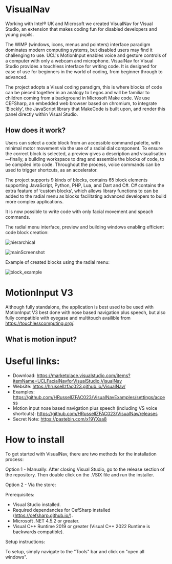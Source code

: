 # VisualNav

Working with Intel® UK and Microsoft we created VisualNav for Visual Studio, an extension that makes coding fun for disabled developers and young pupils.

The WIMP  (windows, icons, menus and pointers) interface paradigm dominates modern computing systems, but disabled users may find it challenging to use. UCL's MotionInput enables voice and gesture controls of a computer with only a webcam and microphone. VisualNav for Visual Studio provides a touchless interface for writing code. It is designed for ease of use for beginners in the world of coding, from beginner through to advanced.

The project adopts a Visual coding paradigm, this is where blocks of code can be pieced together in an analogy to Legos and will be familiar to children coming from a background in Microsoft Make code. We use CEFSharp, an embedded web browser based on chromium, to integrate ‘Blockly’, the JavaScript library that MakeCode is built upon, and render this panel directly within Visual Studio.

## How does it work?

Users can select a code block from an accessible command palette, with minimal motor movement via the use of a radial dial component. To ensure the correct block is selected, a preview gives a description and visualisation—finally, a building workspace to drag and assemble the blocks of code, to be compiled into code. Throughout the process, voice commands can be used to trigger shortcuts, as an accelerator.

The project supports 9 kinds of blocks, contains 65 block elements supporting JavaScript, Python, PHP, Lua, and Dart and C#.  C# contains the extra feature of ‘custom blocks’, which allows library functions to can be added to the radial menu as blocks facilitating advanced developers to build more complex applications.

It is now possible to write code with only facial movement and speach commands.


The radial menu interface, preview and building windows enabling efficient code block creation:

![hierarchical](https://user-images.githubusercontent.com/96876320/187951335-05cff28b-045b-4fba-b289-031baa2efa4e.png)

![mainScreenshot](https://user-images.githubusercontent.com/96876320/187952113-ee522257-4a3c-4802-877e-a9b77b117410.png)

Example of created blocks using the radial menu:

![block_example](https://user-images.githubusercontent.com/96876320/187952486-52fb1fae-4330-4415-86b3-fea184484129.png)



# MotionInput V3
Although fully standalone, the application is best used to be used with MotionInput V3 best done with nose based navigation plus speech, but also fully compatible with eyegase and multitouch availible from https://touchlesscomputing.org/. 

## What is motion input?



# Useful links:

* Download: https://marketplace.visualstudio.com/items?itemName=UCLFacialNavforVisualStudio.VisualNav
* Website: https://hrussellzfac023.github.io/VisualNav/
* Examples: https://github.com/HRussellZFAC023/VisualNavExamples/settings/access
* Motion input nose based navigation plus speech (including VS voice shortcuts): https://github.com/HRussellZFAC023/VisualNav/releases
* Secret Note: https://pastebin.com/x19YXsa8


# How to install

To get started with VisualNav, there are two methods for the installation process:

Option 1 - Manually: 
After closing Visual Studio, go to the release section of the repository. Then double click on the .VSIX file and run the installer.

Option 2 - Via the store:

Prerequisites: 
* Visual Studio installed.
* Required dependancies for CefSharp installed (https://cefsharp.github.io/).
* Microsoft .NET 4.5.2 or greater.
* Visual C++ Runtime 2019 or greater (Visual C++ 2022 Runtime is backwards compatible).

     
Setup instructions:
    
To setup, simply navigate to the "Tools" bar and click on "open all windows".



